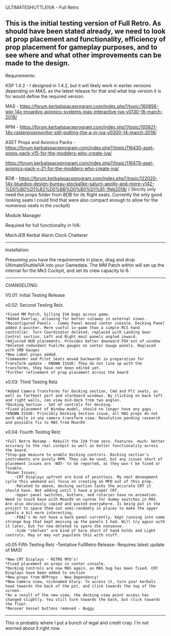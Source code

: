 ULTIMATESHUTTLEIVA - Full Retro

This is the initial testing version of Full Retro. As should have been stated already, we need to look at prop placement and functionality, efficiency of prop placement for gameplay purposes, and to see where and what other improvements can be made to the design.
---
Requirements:

KSP 1.4.2  - I designed in 1.4.2, but it will likely work in earlier versions depending on MAS, as the latest release for that and what ksp version it is for would define the required version. 

MAS - https://forum.kerbalspaceprogram.com/index.php?/topic/160856-wip-14x-moardvs-avionics-systems-mas-interactive-iva-v0130-18-march-2018/

RPM - https://forum.kerbalspaceprogram.com/index.php?/topic/105821-14x-rasterpropmonitor-still-putting-the-a-in-iva-v0300-14-march-2018/

ASET Props and Avionics Packs - https://forum.kerbalspaceprogram.com/index.php?/topic/116430-aset-props-pack-v15-for-the-modders-who-create-iva/

https://forum.kerbalspaceprogram.com/index.php?/topic/116479-aset-avionics-pack-v-21-for-the-modders-who-create-iva/

BDB - https://forum.kerbalspaceprogram.com/index.php?/topic/122020-14x-bluedog-design-bureau-stockalike-saturn-apollo-and-more-v142-%D0%B0%D1%82%D0%BB%D0%B0%D1%81-1feb2018/   ( Strictly only need the props folder from BDB for its flight seats. Currently the only good looking seats I could find that were also compact enough to allow for the numerous seats in the cockpit)

Module Manager

Required for full functionality in IVA:

MechJEB
Kerbal Alarm Clock
Chatterer

---
Installation:

Presuming you have the requirements in place, drag and drop UltimateShuttleIVA into your Gamedata.  The MM Patch within will set up the internal for the Mk3 Cockpit, and set its crew capacity to 6. 

---
CHANGELONG:

V0.01: Initial Testing Release

v0.02: Second Testing Relz.

	*Fixed MM Patch, killing IVA bugs across game.
	*Added Overlay, allowing for better cutaway in external views.
	*Reconfigured Panels - Comms Panel moved center console. Docking Panel added X-pointer. More useful in-game than a simple RCS hand controller. Turn Coordinator deleted, replaced with Landing Gear Control section. Left and Right most panels angled inward.
	*Adjusted HUD placements. Provides better downward FOV out of window
	*Deleted redundant Fuel/Ox gauges on center Gauge panels. Replaced with SRB Gauges
	*New Label props added.
	*Commander and Pilot Seats moved backwards in preparation for Transform update - KNOWN ISSUE: They do not line up with the transforms, they have not been edited yet.
	*Further refinement of prop placement across the board

v0.03: Third Testing Relz

	*Added Camera Transforms for Docking section, Cmd and Plt seats, as well as farthest port and starboard windows. By clicking on back left and right walls, can view mid-deck from two angles.
	*Docking Section - Set of controls for docking.
	*Fixed placement of Window model, should no longer have any gaps.
	*KNOWN ISSUE: Princibly Docking Section issue, all MAS props do not work while in any camera transform view. Resolution pending research and possible fix to MAS from MoarDV

v0.04: Fourth Testing Relz

	*Full Retro Revamp - Rebuilt the IVA from zero. Features -much- better accuracy to the real cockpit as well as better functionality across the board.
	*Stop-gap measure to enable Docking controls. Docking section's instruments are purely RPM. They can be used, but any issues short of placement issues are -NOT- to be reported, as they won't be fixed or fixable. 
	*Known Issues: 
		-CRT Displays upfront are kind of pointless. My next deveopment cycle this weekend wil focus on creating an MFD out of this prop.
		-Related to above, docking section lacks the accurate CRT it should have. Not adding until I have a proper CRT.
		-Upper panel switches, buttons, and rotaries have no animation. Need to touch base with MoarDV on syntax for dummy switches in MAS. Are also obviously copied and pasted everywhere. Is being put in the project to space them out semi-randomly in places to make the upper panels a bit more interesting.
		-FDAI's do not have a back panel currently. Kept running into some strange bug that kept messing up the panels I had. Will try again with it later, but for now deleted to spare the nonsense.
		-Side "shelves" are kind of bare short of hand holds and Light controls. May or may not populate this with stuff. 

v0.05 Fifth Testing Relz -Tentative FullRetro Release- Requires latest update of MAS!

	*New CRT Displays - RETRO MFD's!
	*Fixed placement on props in center console.
	*Docking Controls are now MAS again, as MAS bug has been fixed. CRT Displays have been added to section
	*New props from NFProps - New Dependency!
	*New Camera view, nicknamed Glory. To access it, turn your kerbals head towards the back of the pit, and click towards the top of the screen. 
	*As a result of the new view, the docking view point access has changed slightly. You still turn towards the back, but click towards the floor.
	*Recover Vessel buttons removed - Buggy
	
	
-------
This is probably where I put a bunch of legal and credit crap. I'm not worried about it right now.